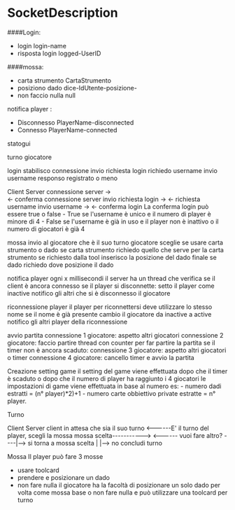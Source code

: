 # SocketDescription

####Login:
 - login login-name
 - risposta login logged-UserID

####mossa:
 - carta strumento CartaStrumento
 - posiziono dado dice-IdUtente-posizione-
 - non faccio nulla null
 
notifica player :
 - Disconnesso PlayerName-disconnected
 - Connesso PlayerName-connected

statogui

turno giocatore

login
stabilisco connessione
invio richiesta login
richiedo username 
invio username
responso registrato o meno

Client                                      Server
        connessione server ->             
        <- conferma connessione server
        invio richiesta login ->
        <- richiesta username
        invio username ->
        <- conferma login
La conferma login può essere true o false
    - True se l'username è unico e il numero di player è minore di 4
    - False se l'username è già in uso e il player non è inattivo o il numero di giocatori è già 4
    
mossa
invio al giocatore che è il suo turno
giocatore sceglie se usare carta strumento o dado
se carta strumento
    richiedo quello che serve per la carta strumento
    se richiesto dalla tool inserisco la posizione del dado finale
se dado
    richiedo dove posizione il dado

notifica player
ogni x millisecondi il server ha un thread che verifica se il client è ancora connesso
se il player si disconnette:
    setto il player come inactive
    notifico gli altri che si è disconnesso il giocatore

riconnessione player
il player per riconnettersi deve utilizzare lo stesso nome
se il nome è già presente cambio il giocatore da inactive a active
notifico gli altri player della riconnessione

avvio partita
connessione 1 giocatore: aspetto altri giocatori
connessione 2 giocatore:  faccio partire thread con counter per far partire la partita
se il timer non è ancora scaduto:
    connessione 3 giocatore: aspetto altri giocatori o timer
    connessione 4 giocatore: cancello timer e avvio la partita


Creazione setting game
il setting del game viene effettuata dopo che il timer  è scaduto o dopo che il numero di player ha raggiunto i 4 giocatori
le impostazioni di game viene effettuata in base al numero
es:
    - numero dadi estratti = (n° player)*2)+1
    - numero carte obbiettivo private estratte = n° player.
    
Turno

Client                                                  Server
        client in attesa che sia il suo turno
        <------E' il turno del player, scegli la mossa
        mossa scelta----------->
        <------ vuoi fare altro?
        ----|--> si torna a mossa scelta
            |
            |--> no concludi turno
            
Mossa
Il player può fare 3 mosse
 - usare toolcard
 - prendere e posizionare un dado
 - non fare nulla
il giocatore ha la facoltà di posizionare un solo dado per volta come mossa base o non fare nulla e può utilizzare
una toolcard per turno

    



